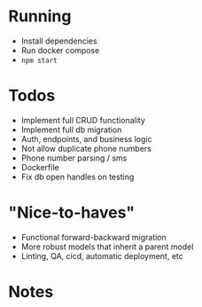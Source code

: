 # Running

- Install dependencies
- Run docker compose
- `npm start`

# Todos

- Implement full CRUD functionality
- Implement full db migration
- Auth, endpoints, and business logic
- Not allow duplicate phone numbers
- Phone number parsing / sms
- Dockerfile
- Fix db open handles on testing


# "Nice-to-haves"
- Functional forward-backward migration
- More robust models that inherit a parent model
- Linting, QA, cicd, automatic deployment, etc

# Notes